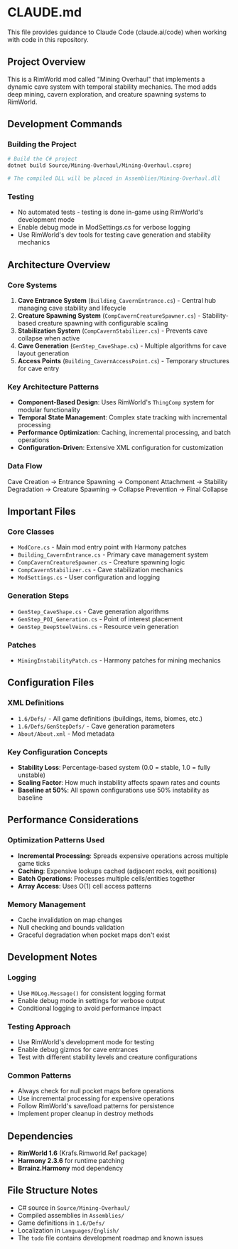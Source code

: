 # CLAUDE.md

This file provides guidance to Claude Code (claude.ai/code) when working with code in this repository.

## Project Overview

This is a RimWorld mod called "Mining Overhaul" that implements a dynamic cave system with temporal stability mechanics. The mod adds deep mining, cavern exploration, and creature spawning systems to RimWorld.

## Development Commands

### Building the Project
```bash
# Build the C# project
dotnet build Source/Mining-Overhaul/Mining-Overhaul.csproj

# The compiled DLL will be placed in Assemblies/Mining-Overhaul.dll
```

### Testing
- No automated tests - testing is done in-game using RimWorld's development mode
- Enable debug mode in ModSettings.cs for verbose logging
- Use RimWorld's dev tools for testing cave generation and stability mechanics

## Architecture Overview

### Core Systems
1. **Cave Entrance System** (`Building_CavernEntrance.cs`) - Central hub managing cave stability and lifecycle
2. **Creature Spawning System** (`CompCavernCreatureSpawner.cs`) - Stability-based creature spawning with configurable scaling
3. **Stabilization System** (`CompCavernStabilizer.cs`) - Prevents cave collapse when active
4. **Cave Generation** (`GenStep_CaveShape.cs`) - Multiple algorithms for cave layout generation
5. **Access Points** (`Building_CavernAccessPoint.cs`) - Temporary structures for cave entry

### Key Architecture Patterns
- **Component-Based Design**: Uses RimWorld's `ThingComp` system for modular functionality
- **Temporal State Management**: Complex state tracking with incremental processing
- **Performance Optimization**: Caching, incremental processing, and batch operations
- **Configuration-Driven**: Extensive XML configuration for customization

### Data Flow
Cave Creation → Entrance Spawning → Component Attachment → Stability Degradation → Creature Spawning → Collapse Prevention → Final Collapse

## Important Files

### Core Classes
- `ModCore.cs` - Main mod entry point with Harmony patches
- `Building_CavernEntrance.cs` - Primary cave management system
- `CompCavernCreatureSpawner.cs` - Creature spawning logic
- `CompCavernStabilizer.cs` - Cave stabilization mechanics
- `ModSettings.cs` - User configuration and logging

### Generation Steps
- `GenStep_CaveShape.cs` - Cave generation algorithms
- `GenStep_POI_Generation.cs` - Point of interest placement
- `GenStep_DeepSteelVeins.cs` - Resource vein generation

### Patches
- `MiningInstabilityPatch.cs` - Harmony patches for mining mechanics

## Configuration Files

### XML Definitions
- `1.6/Defs/` - All game definitions (buildings, items, biomes, etc.)
- `1.6/Defs/GenStepDefs/` - Cave generation parameters
- `About/About.xml` - Mod metadata

### Key Configuration Concepts
- **Stability Loss**: Percentage-based system (0.0 = stable, 1.0 = fully unstable)
- **Scaling Factor**: How much instability affects spawn rates and counts
- **Baseline at 50%**: All spawn configurations use 50% instability as baseline

## Performance Considerations

### Optimization Patterns Used
- **Incremental Processing**: Spreads expensive operations across multiple game ticks
- **Caching**: Expensive lookups cached (adjacent rocks, exit positions)
- **Batch Operations**: Processes multiple cells/entities together
- **Array Access**: Uses O(1) cell access patterns

### Memory Management
- Cache invalidation on map changes
- Null checking and bounds validation
- Graceful degradation when pocket maps don't exist

## Development Notes

### Logging
- Use `MOLog.Message()` for consistent logging format
- Enable debug mode in settings for verbose output
- Conditional logging to avoid performance impact

### Testing Approach
- Use RimWorld's development mode for testing
- Enable debug gizmos for cave entrances
- Test with different stability levels and creature configurations

### Common Patterns
- Always check for null pocket maps before operations
- Use incremental processing for expensive operations
- Follow RimWorld's save/load patterns for persistence
- Implement proper cleanup in destroy methods

## Dependencies
- **RimWorld 1.6** (Krafs.Rimworld.Ref package)
- **Harmony 2.3.6** for runtime patching
- **Brrainz.Harmony** mod dependency

## File Structure Notes
- C# source in `Source/Mining-Overhaul/`
- Compiled assemblies in `Assemblies/`
- Game definitions in `1.6/Defs/`
- Localization in `Languages/English/`
- The `todo` file contains development roadmap and known issues